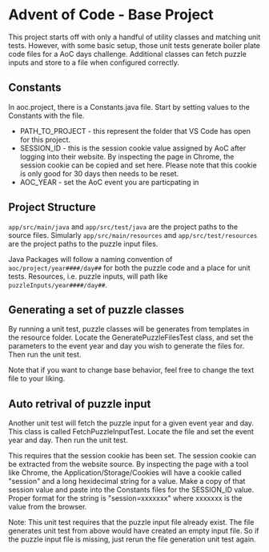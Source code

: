 # Advent of Code - Base Project
This project starts off with only a handful of utility classes and matching unit tests.  However, with some basic setup, those unit tests generate boiler plate code files for a AoC days challenge.  Additional classes can fetch puzzle inputs and store to a file when configured correctly.
## Constants
In aoc.project, there is a Constants.java file.  Start by setting values to the Constants with the file.
* PATH_TO_PROJECT - this represent the folder that VS Code has open for this project.
* SESSION_ID - this is the session cookie value assigned by AoC after logging into their website.  By inspecting the page in Chrome, the session cookie can be copied and set here.  Please note that this cookie is only good for 30 days then needs to be reset.
* AOC_YEAR - set the AoC event you are particpating in
## Project Structure

`app/src/main/java` and `app/src/test/java` are the project paths to the source files.  Simularly `app/src/main/resources` and `app/src/test/resources` are the project paths to the puzzle input files.

Java Packages will follow a naming convention of `aoc/project/year####/day##` for both the puzzle code and a place for unit tests.  Resources, i.e. puzzle inputs, will path like `puzzleInputs/year####/day##`.

## Generating a set of puzzle classes
By running a unit test, puzzle classes will be generates from templates in the resource folder.  Locate the GeneratePuzzleFilesTest class, and set the parameters to the event year and day you wish to generate the files for.  Then run the unit test.</p>
Note that if you want to change base behavior, feel free to change the text file to your liking.

## Auto retrival of puzzle input
Another unit test will fetch the puzzle input for a given event year and day.  This class is called FetchPuzzleInputTest.  Locate the file and set the event year and day.  Then run the unit test.</p>
This requires that the session cookie has been set.  The session cookie can be extracted from the website source.  By inspecting the page with a tool like Chrome, the Application/Storage/Cookies will have a cookie called "session" and a long hexidecimal string for a value.  Make a copy of that session value and paste into the Constants files for the SESSION_ID value.  Proper format for the string is "session=xxxxxxx" where xxxxxxx is the value from the browser.</p>
Note: This unit test requires that the puzzle input file already exist.  The file generates unit test from above would have created an empty input file.  So if the puzzle input file is missing, just rerun the file generation unit test again.
